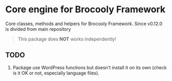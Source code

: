 # Core engine for Brocooly Framework

Core classes, methods and helpers for Brocooly Framework. Since v0.12.0 is divided from main repository

> This package does **NOT** works independently!

## TODO

1. Package use WordPress functions but doesn't install it on its own (check is it OK or not, especially language files).
